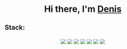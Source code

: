 <h1 align="center">Hi there, I'm <a href="https://t.me/nulevoyuz" target="_blank">Denis</a> 
<h2 alight="center"> Stack: 
<p align=center><img src=https://img.shields.io/badge/docker-%230db7ed.svg?style=for-the-badge&logo=docker&logoColor=white>
<img src=https://img.shields.io/badge/ansible-%231A1918.svg?style=for-the-badge&logo=ansible&logoColor=white>
<img src=https://img.shields.io/badge/teamcity-000000.svg?style=for-the-badge&logo=teamcity&logoColor=white>
<img src=https://img.shields.io/badge/gitlab%20ci-%23181717.svg?style=for-the-badge&logo=gitlab&logoColor=white>
<img src=https://img.shields.io/badge/go-%2300ADD8.svg?style=for-the-badge&logo=go&logoColor=white>
<img src=https://img.shields.io/badge/git-%23F05033.svg?style=for-the-badge&logo=git&logoColor=white>
<img src=https://img.shields.io/badge/Linux-FCC624?style=for-the-badge&logo=linux&logoColor=black></p>
